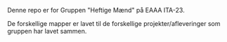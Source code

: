 Denne repo er for Gruppen "Heftige Mænd" på EAAA ITA-23.

De forskellige mapper er lavet til de forskellige projekter/afleveringer som gruppen har lavet sammen.
